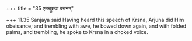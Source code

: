 +++
title = "35 एतच्छ्रुत्वा वचनम्"

+++
11.35 Sanjaya said Having heard this speech of Krsna, Arjuna did Him
obeisance; and trembling with awe, he bowed down again, and with folded
palms, and trembling, he spoke to Krsna in a choked voice.
